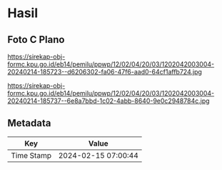 # Hasil

## Foto C Plano

https://sirekap-obj-formc.kpu.go.id/eb14/pemilu/ppwp/12/02/04/20/03/1202042003004-20240214-185723--d6206302-fa06-47f6-aad0-64cf1affb724.jpg

https://sirekap-obj-formc.kpu.go.id/eb14/pemilu/ppwp/12/02/04/20/03/1202042003004-20240214-185737--6e8a7bbd-1c02-4abb-8640-9e0c2948784c.jpg


## Metadata

| Key        | Value               |
| ---------- | ------------------- |
| Time Stamp | 2024-02-15 07:00:44 |



